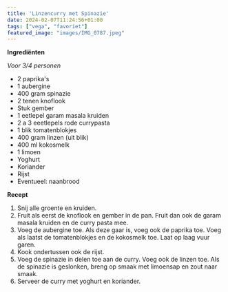 ```yaml
---
title: 'Linzencurry met Spinazie'
date: 2024-02-07T11:24:56+01:00
tags: ["vega", "favoriet"]
featured_image: "images/IMG_0787.jpeg"
---
```


**Ingrediënten**

*Voor 3/4 personen*
- 2 paprika's
- 1 aubergine
- 400 gram spinazie
- 2 tenen knoflook
- Stuk gember
- 1 eetlepel garam masala kruiden
- 2 a 3 eeetlepels rode currypasta
- 1 blik tomatenblokjes
- 400 gram linzen (uit blik)
- 400 ml kokosmelk
- 1 limoen
- Yoghurt
- Koriander
- Rijst
- Eventueel: naanbrood

**Recept**
1. Snij alle groente en kruiden.
2. Fruit als eerst de knoflook en gember in de pan. Fruit dan ook de garam masala kruiden en de curry pasta mee.
3. Voeg de aubergine toe. Als deze gaar is, voeg ook de paprika toe. Voeg als laatst de tomatenblokjes en de kokosmelk toe. Laat op laag vuur garen.
4. Kook ondertussen ook de rijst.
5. Voeg de spinazie in delen toe aan de curry. Voeg ook de linzen toe. Als de spinazie is geslonken, breng op smaak met limoensap en zout naar smaak.
6. Serveer de curry met yoghurt en koriander.
